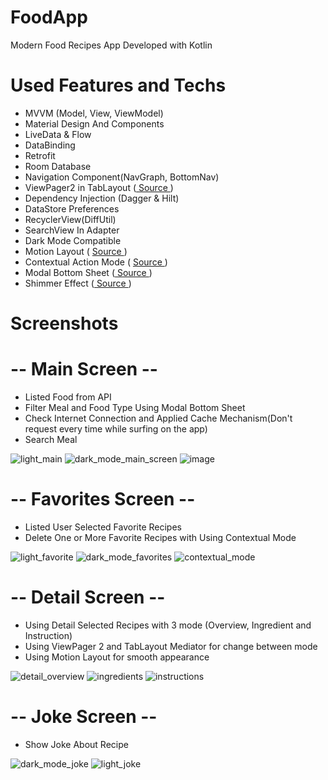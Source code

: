 # FoodApp

Modern Food Recipes App Developed with Kotlin

# Used Features and Techs

<ul align="left">

<li>  MVVM (Model, View, ViewModel) </li> 
<li>  Material Design And Components </li> 
<li>  LiveData & Flow </li> 
<li>  DataBinding </li> 
<li>  Retrofit </li> 
<li>  Room Database </li> 
<li>  Navigation Component(NavGraph, BottomNav) </li> 
<li>  ViewPager2 in TabLayout (<a href="https://developer.android.com/guide/navigation/navigation-swipe-view-2"> Source </a>) </li> 
<li>  Dependency Injection (Dagger & Hilt) </li> 
<li>  DataStore Preferences </li> 
<li>  RecyclerView(DiffUtil) </li> 
<li>  SearchView In Adapter </li> 
<li>  Dark Mode Compatible </li> 
<li>  Motion Layout ( <a href="https://medium.com/over-engineering/using-androids-actionmode-e903181f2ee3"> Source </a>) </li> 
<li>  Contextual Action Mode ( <a href="https://medium.com/over-engineering/using-androids-actionmode-e903181f2ee3"> Source </a>) </li> 
<li>  Modal Bottom Sheet (<a href="https://medium.com/data-science-community-srm/modal-bottom-sheet-in-kotlin-83c17a117503"> Source </a>) </li>
<li>  Shimmer Effect (<a href="https://medium.com/mindorks/android-design-shimmer-effect-fa7f74c68a93"> Source </a>) </li>

</ul>

# Screenshots

# -- Main Screen --

<ul align="left">

<li> Listed Food from API </li> 
<li> Filter Meal and Food Type Using Modal Bottom Sheet </li>
<li> Check Internet Connection and Applied Cache Mechanism(Don't request every time while surfing on the app) </li>
<li> Search Meal </li>
</ul>

![light_main](https://github.com/kaaneneskpc/FoodApp/assets/32849662/2d947068-6fbf-49be-8a08-4c22a81b05ad)
![dark_mode_main_screen](https://github.com/kaaneneskpc/FoodApp/assets/32849662/c369b902-ee2d-4e16-9c51-59b55fbe1d05)
![image](https://github.com/kaaneneskpc/FoodApp/assets/32849662/b144f640-0a49-4197-89c1-de4b89df10c5)

# -- Favorites Screen --

<ul align="left">
<li> Listed User Selected Favorite Recipes </li>
<li> Delete One or More Favorite Recipes with Using Contextual Mode </li>
</ul>

![light_favorite](https://github.com/kaaneneskpc/FoodApp/assets/32849662/9a779d9a-34c1-4a77-8cb9-eff65de54a93)
![dark_mode_favorites](https://github.com/kaaneneskpc/FoodApp/assets/32849662/76bcc9f7-2d75-4eb1-ab6a-b0b859c09b24)
![contextual_mode](https://github.com/kaaneneskpc/FoodApp/assets/32849662/87d26ca9-6f61-4c81-8b01-1ed7a97e808a)

# -- Detail Screen -- 

<ul align="left">
<li> Using Detail Selected Recipes with 3 mode (Overview, Ingredient and Instruction) </li>
<li> Using ViewPager 2 and TabLayout Mediator for change between mode</li>
<li> Using Motion Layout for smooth appearance </li>
</ul>


![detail_overview](https://github.com/kaaneneskpc/FoodApp/assets/32849662/0ff5cc29-33c1-419e-be80-c9d61b4de083)
![ingredients](https://github.com/kaaneneskpc/FoodApp/assets/32849662/eb4061ac-c4ec-436e-ad7d-766aef6ca148)
![instructions](https://github.com/kaaneneskpc/FoodApp/assets/32849662/3304c3c8-0d95-4d8e-af79-7e544e54b337)

# -- Joke Screen --

<ul align="left">
<li> Show Joke About Recipe </li>
</ul>

![dark_mode_joke](https://github.com/kaaneneskpc/FoodApp/assets/32849662/240a74b9-9fde-42dd-90dc-ee332102f4c5)
![light_joke](https://github.com/kaaneneskpc/FoodApp/assets/32849662/9b689f4a-fd42-47d1-a98f-834089d6db84)





